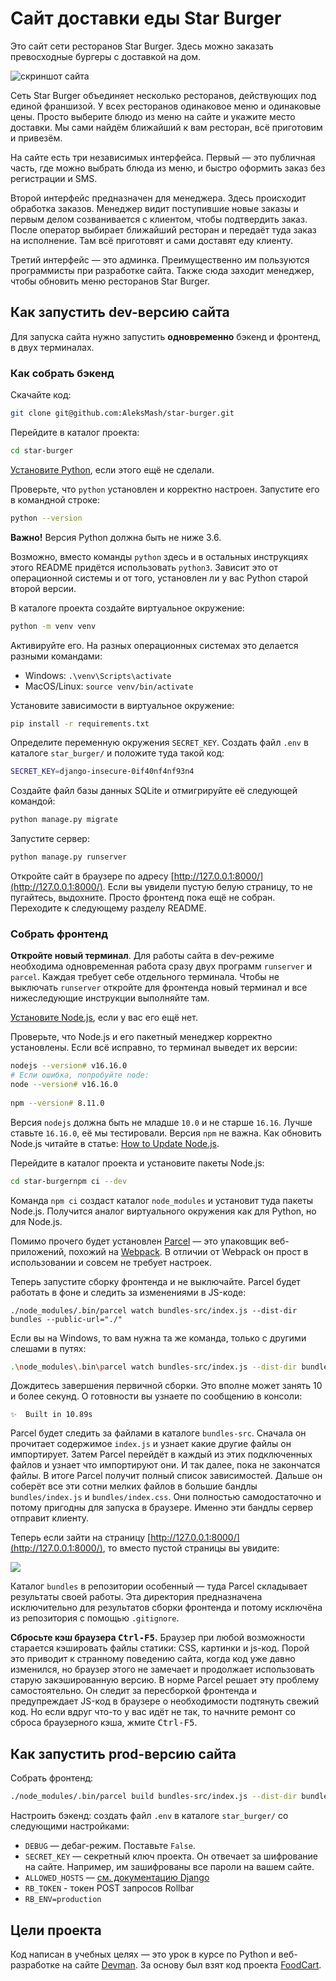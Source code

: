 # Сайт доставки еды Star Burger  
  
Это сайт сети ресторанов Star Burger. Здесь можно заказать превосходные бургеры с доставкой на дом.  
  
![скриншот сайта](https://dvmn.org/filer/canonical/1594651635/686/)  
  
  
Сеть Star Burger объединяет несколько ресторанов, действующих под единой франшизой. У всех ресторанов одинаковое меню и одинаковые цены. Просто выберите блюдо из меню на сайте и укажите место доставки. Мы сами найдём ближайший к вам ресторан, всё приготовим и привезём.  
  
На сайте есть три независимых интерфейса. Первый — это публичная часть, где можно выбрать блюда из меню, и быстро оформить заказ без регистрации и SMS.  
  
Второй интерфейс предназначен для менеджера. Здесь происходит обработка заказов. Менеджер видит поступившие новые заказы и первым делом созванивается с клиентом, чтобы подтвердить заказ. После оператор выбирает ближайший ресторан и передаёт туда заказ на исполнение. Там всё приготовят и сами доставят еду клиенту.  
  
Третий интерфейс — это админка. Преимущественно им пользуются программисты при разработке сайта. Также сюда заходит менеджер, чтобы обновить меню ресторанов Star Burger.  
  
## Как запустить dev-версию сайта  
  
Для запуска сайта нужно запустить **одновременно** бэкенд и фронтенд, в двух терминалах.  
  
### Как собрать бэкенд  
  
Скачайте код:  

```sh  
git clone git@github.com:AleksMash/star-burger.git
```  
  
Перейдите в каталог проекта:

```sh  
cd star-burger
```  
  
[Установите Python](https://www.python.org/), если этого ещё не сделали.  
  
Проверьте, что `python` установлен и корректно настроен. Запустите его в командной строке:  
```sh  
python --version
```  

**Важно!** Версия Python должна быть не ниже 3.6.  
  
Возможно, вместо команды `python` здесь и в остальных инструкциях этого README придётся использовать `python3`. Зависит это от операционной системы и от того, установлен ли у вас Python старой второй версии.   
  
В каталоге проекта создайте виртуальное окружение:  

```sh  
python -m venv venv
```  

Активируйте его. На разных операционных системах это делается разными командами:  
  
- Windows: `.\venv\Scripts\activate`  
- MacOS/Linux: `source venv/bin/activate`  
  
  
Установите зависимости в виртуальное окружение:  

```sh  
pip install -r requirements.txt
```  
  
Определите переменную окружения `SECRET_KEY`. Создать файл `.env` в каталоге `star_burger/` и положите туда такой код:  
```sh  
SECRET_KEY=django-insecure-0if40nf4nf93n4  
```  
  
Создайте файл базы данных SQLite и отмигрируйте её следующей командой:  
  
```sh  
python manage.py migrate
```  
  
Запустите сервер:  
  
```sh  
python manage.py runserver
```  
  
Откройте сайт в браузере по адресу [http://127.0.0.1:8000/](http://127.0.0.1:8000/). Если вы увидели пустую белую страницу, то не пугайтесь, выдохните. Просто фронтенд пока ещё не собран. Переходите к следующему разделу README.  
  
### Собрать фронтенд  
  
**Откройте новый терминал**. Для работы сайта в dev-режиме необходима одновременная работа сразу двух программ `runserver` и `parcel`. Каждая требует себе отдельного терминала. Чтобы не выключать `runserver` откройте для фронтенда новый терминал и все нижеследующие инструкции выполняйте там.  
  
[Установите Node.js](https://nodejs.org/en/), если у вас его ещё нет.  
  
Проверьте, что Node.js и его пакетный менеджер корректно установлены. Если всё исправно, то терминал выведет их версии:  
  
```sh  
nodejs --version# v16.16.0  
# Если ошибка, попробуйте node:  
node --version# v16.16.0  
  
npm --version# 8.11.0  
```  
  
Версия `nodejs` должна быть не младше `10.0` и не старше `16.16`. Лучше ставьте `16.16.0`, её мы тестировали. Версия `npm` не важна. Как обновить Node.js читайте в статье: [How to Update Node.js](https://phoenixnap.com/kb/update-node-js-version).  
  
Перейдите в каталог проекта и установите пакеты Node.js:  
  
```sh  
cd star-burgernpm ci --dev
```  
  
Команда `npm ci` создаст каталог `node_modules` и установит туда пакеты Node.js. Получится аналог виртуального окружения как для Python, но для Node.js.  
  
Помимо прочего будет установлен [Parcel](https://parceljs.org/) — это упаковщик веб-приложений, похожий на [Webpack](https://webpack.js.org/). В отличии от Webpack он прост в использовании и совсем не требует настроек.  
  
Теперь запустите сборку фронтенда и не выключайте. Parcel будет работать в фоне и следить за изменениями в JS-коде:  
  
```shell
./node_modules/.bin/parcel watch bundles-src/index.js --dist-dir bundles --public-url="./"
```  
  
Если вы на Windows, то вам нужна та же команда, только с другими слешами в путях:  
  
```sh  
.\node_modules\.bin\parcel watch bundles-src/index.js --dist-dir bundles --public-url="./"
```  
  
Дождитесь завершения первичной сборки. Это вполне может занять 10 и более секунд. О готовности вы узнаете по сообщению в консоли:  
  
```  
✨  Built in 10.89s
```  
  
Parcel будет следить за файлами в каталоге `bundles-src`. Сначала он прочитает содержимое `index.js` и узнает какие другие файлы он импортирует. Затем Parcel перейдёт в каждый из этих подключенных файлов и узнает что импортируют они. И так далее, пока не закончатся файлы. В итоге Parcel получит полный список зависимостей. Дальше он соберёт все эти сотни мелких файлов в большие бандлы `bundles/index.js` и `bundles/index.css`. Они полностью самодостаточно и потому пригодны для запуска в браузере. Именно эти бандлы сервер отправит клиенту.  
  
Теперь если зайти на страницу  [http://127.0.0.1:8000/](http://127.0.0.1:8000/), то вместо пустой страницы вы увидите:  
  
![](https://dvmn.org/filer/canonical/1594651900/687/)  
  
Каталог `bundles` в репозитории особенный — туда Parcel складывает результаты своей работы. Эта директория предназначена исключительно для результатов сборки фронтенда и потому исключёна из репозитория с помощью `.gitignore`.  
  
**Сбросьте кэш браузера <kbd>Ctrl-F5</kbd>.** Браузер при любой возможности старается кэшировать файлы статики: CSS, картинки и js-код. Порой это приводит к странному поведению сайта, когда код уже давно изменился, но браузер этого не замечает и продолжает использовать старую закэшированную версию. В норме Parcel решает эту проблему самостоятельно. Он следит за пересборкой фронтенда и предупреждает JS-код в браузере о необходимости подтянуть свежий код. Но если вдруг что-то у вас идёт не так, то начните ремонт со сброса браузерного кэша, жмите <kbd>Ctrl-F5</kbd>.  
  
  
## Как запустить prod-версию сайта  
  
Собрать фронтенд:  
  
```sh  
./node_modules/.bin/parcel build bundles-src/index.js --dist-dir bundles --public-url="./"
```  
  
Настроить бэкенд: создать файл `.env` в каталоге `star_burger/` со следующими настройками:  
  
- `DEBUG` — дебаг-режим. Поставьте `False`.  
- `SECRET_KEY` — секретный ключ проекта. Он отвечает за шифрование на сайте. Например, им зашифрованы все пароли на вашем сайте.  
- `ALLOWED_HOSTS` — [см. документацию Django](https://docs.djangoproject.com/en/3.1/ref/settings/#allowed-hosts) 
- `RB_TOKEN` - токен POST запросов Rollbar
- `RB_ENV=production` 
  
## Цели проекта  
  
Код написан в учебных целях — это урок в курсе по Python и веб-разработке на сайте [Devman](https://dvmn.org). За основу был взят код проекта [FoodCart](https://github.com/Saibharath79/FoodCart).  